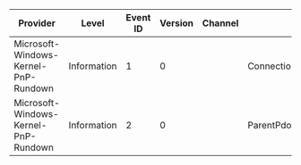 Provider                              |  Level        |  Event ID  |  Version  |  Channel  |  Task                        |  Opcode  |  Keyword     |  Message
--------------------------------------|---------------|------------|-----------|-----------|------------------------------|----------|--------------|---------
Microsoft-Windows-Kernel-PnP-Rundown  |  Information  |  1         |  0        |           |  ConnectionResourceConsumer  |          |  SleepStudy  |
Microsoft-Windows-Kernel-PnP-Rundown  |  Information  |  2         |  0        |           |  ParentPdo                   |          |  SleepStudy  |
